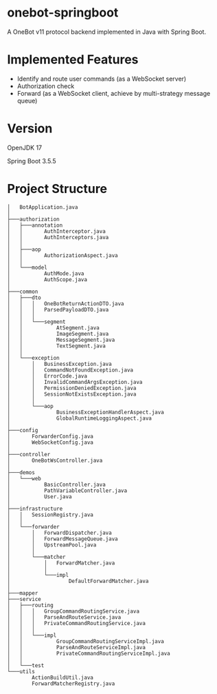 # onebot-springboot
A OneBot v11 protocol backend implemented in Java with Spring Boot.

# Implemented Features

- Identify and route user commands (as a WebSocket server)
- Authorization check
- Forward (as a WebSocket client, achieve by multi-strategy message queue)

# Version

OpenJDK 17

Spring Boot 3.5.5

# Project Structure

```
│   BotApplication.java
│
├───authorization
│   ├───annotation
│   │       AuthInterceptor.java
│   │       AuthInterceptors.java
│   │
│   ├───aop
│   │       AuthorizationAspect.java
│   │
│   └───model
│           AuthMode.java
│           AuthScope.java
│
├───common
│   ├───dto
│   │   │   OneBotReturnActionDTO.java
│   │   │   ParsedPayloadDTO.java
│   │   │
│   │   └───segment
│   │           AtSegment.java
│   │           ImageSegment.java
│   │           MessageSegment.java
│   │           TextSegment.java
│   │
│   └───exception
│       │   BusinessException.java
│       │   CommandNotFoundException.java
│       │   ErrorCode.java
│       │   InvalidCommandArgsException.java
│       │   PermissionDeniedException.java
│       │   SessionNotExistsException.java
│       │
│       └───aop
│               BusinessExceptionHandlerAspect.java
│               GlobalRuntimeLoggingAspect.java
│
├───config
│       ForwarderConfig.java
│       WebSocketConfig.java
│
├───controller
│       OneBotWsController.java
│
├───demos
│   └───web
│           BasicController.java
│           PathVariableController.java
│           User.java
│
├───infrastructure
│   │   SessionRegistry.java
│   │
│   └───forwarder
│       │   ForwardDispatcher.java
│       │   ForwardMessageQueue.java
│       │   UpstreamPool.java
│       │
│       └───matcher
│           │   ForwardMatcher.java
│           │
│           └───impl
│                   DefaultForwardMatcher.java
│
├───mapper
├───service
│   ├───routing
│   │   │   GroupCommandRoutingService.java
│   │   │   ParseAndRouteService.java
│   │   │   PrivateCommandRoutingService.java
│   │   │
│   │   └───impl
│   │           GroupCommandRoutingServiceImpl.java
│   │           ParseAndRouteServiceImpl.java
│   │           PrivateCommandRoutingServiceImpl.java
│   │
│   └───test
└───utils
        ActionBuildUtil.java
        ForwardMatcherRegistry.java
```

